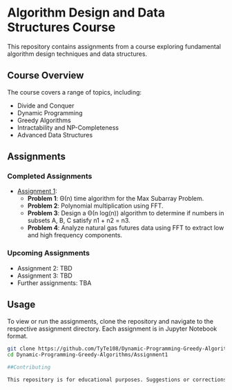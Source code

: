 # Algorithm Design and Data Structures Course

This repository contains assignments from a course exploring fundamental algorithm design techniques and data structures.

## Course Overview

The course covers a range of topics, including:
- Divide and Conquer
- Dynamic Programming
- Greedy Algorithms
- Intractability and NP-Completeness
- Advanced Data Structures

## Assignments

### Completed Assignments
- [Assignment 1](Assignment1/Assignment1.ipynb): 
  - **Problem 1**: Θ(n) time algorithm for the Max Subarray Problem.
  - **Problem 2**: Polynomial multiplication using FFT.
  - **Problem 3**: Design a Θ(n log(n)) algorithm to determine if numbers in subsets A, B, C satisfy n1 + n2 = n3.
  - **Problem 4**: Analyze natural gas futures data using FFT to extract low and high frequency components.

### Upcoming Assignments
- Assignment 2: TBD
- Assignment 3: TBD
- Further assignments: TBA

## Usage

To view or run the assignments, clone the repository and navigate to the respective assignment directory. Each assignment is in Jupyter Notebook format.

```bash
git clone https://github.com/TyTe108/Dynamic-Programming-Greedy-Algorithms.git
cd Dynamic-Programming-Greedy-Algorithms/Assignment1

##Contributing

This repository is for educational purposes. Suggestions or corrections are welcome.